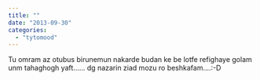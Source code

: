 ```yaml
---
title: ""
date: "2013-09-30"
categories: 
  - "tytomood"
---
```


Tu omram az otubus birunemun nakarde budan ke be lotfe refighaye golam unm tahaghogh yaft...... dg nazarin ziad mozu ro beshkafam....:-D
